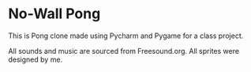 # No-Wall Pong
This is Pong clone made using Pycharm and Pygame for a class project.

All sounds and music are sourced from Freesound.org.
All sprites were designed by me.

